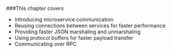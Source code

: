 ###This chapter covers
*  Introducing microservice communication
*  Reusing connections between services for faster performance
*  Providing faster JSON marshaling and unmarshaling
*  Using protocol buffers for faster payload transfer
*  Communicating over RPC
